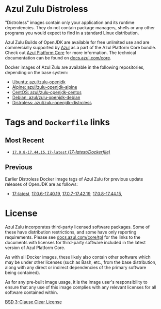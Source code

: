 Azul Zulu Distroless
====================

"Distroless" images contain only your application and its runtime dependencies. They do not contain package managers,
shells or any other programs you would expect to find in a standard Linux distribution.

Azul Zulu Builds of OpenJDK are available for free unlimited use and are commercially supported by [Azul][1] as a part of the Azul Platform Core bundle.
Check out [Azul Platform Core][2] for more information. The technical documentation can be found on [docs.azul.com/core][3].

Docker images of Azul Zulu are available in the following repositories, depending on the base system:

  * [Ubuntu: azul/zulu-openjdk][4]
  * [Alpine: azul/zulu-openjdk-alpine][5]
  * [CentOS: azul/zulu-openjdk-centos][6]
  * [Debian: azul/zulu-openjdk-debian][7]
  * [Distroless: azul/zulu-openjdk-distroless][8]

Tags and `Dockerfile` links
===========================

Most Recent
-----------

 
   * [`17.0.8-17.44.15`, `17-latest` (*17-latest/Dockerfile)*][11]

Previous
--------

Earlier Distroless Docker image tags of Azul Zulu for previous update releases of OpenJDK are as follows:


  * [17-latest][11],
  [17.0.6-17.40.19][12],
  [17.0.7-17.42.19][13],
  [17.0.8-17.44.15][14],
  

License
=======

Azul Zulu incorporates third-party licensed software packages. Some of these have distribution restrictions, and some have only reporting requirements. Please see [docs.azul.com/core/tpl][9] for the links to the documents with licenses for third-party software included in the latest version of Azul Platform Core.

As with all Docker images, these likely also contain other software which may be under other licenses (such as Bash, etc., from the base distribution, along with any direct or indirect dependencies of the primary software being contained).

As for any pre-built image usage, it is the image user's responsibility to ensure that any use of this image complies with any relevant licenses for all software contained within.

[BSD 3-Clause Clear License][10]

  [1]: https://www.azul.com/
  [2]: https://www.azul.com/products/core/
  [3]: https://docs.azul.com/core/
  [4]: https://hub.docker.com/r/azul/zulu-openjdk
  [5]: https://hub.docker.com/r/azul/zulu-openjdk-alpine
  [6]: https://hub.docker.com/r/azul/zulu-openjdk-centos
  [7]: https://hub.docker.com/r/azul/zulu-openjdk-debian
  [8]: https://hub.docker.com/r/azul/zulu-openjdk-distroless
  [9]: https://docs.azul.com/core/tpl
  [10]: https://github.com/zulu-openjdk/zulu-openjdk/blob/master/LICENSE.txt


  [11]: https://github.com/zulu-openjdk/zulu-openjdk/blob/master/distroless/17-latest/Dockerfile
  [12]: https://github.com/zulu-openjdk/zulu-openjdk/blob/master/distroless/17.0.6-17.40.19/Dockerfile
  [13]: https://github.com/zulu-openjdk/zulu-openjdk/blob/master/distroless/17.0.7-17.42.19/Dockerfile
  [14]: https://github.com/zulu-openjdk/zulu-openjdk/blob/master/distroless/17.0.8-17.44.15/Dockerfile
  